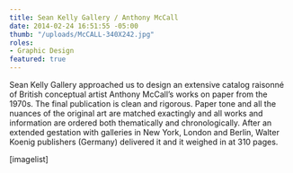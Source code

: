 ```yaml
---
title: Sean Kelly Gallery / Anthony McCall
date: 2014-02-24 16:51:55 -05:00
thumb: "/uploads/McCALL-340X242.jpg"
roles:
- Graphic Design
featured: true
---
```


Sean Kelly Gallery approached us to design an extensive catalog raisonné of British conceptual artist Anthony McCall’s works on paper from the 1970s. The final publication is clean and rigorous. Paper tone and all the nuances of the original art are matched exactingly and all works and information are ordered both thematically and chronologically. After an extended gestation with galleries in New York, London and Berlin, Walter Koenig publishers (Germany) delivered it and it weighed in at 310 pages.

[imagelist]
